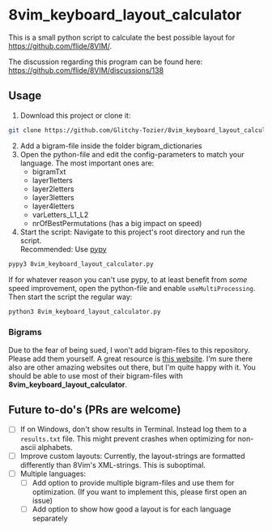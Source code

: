 # 8vim_keyboard_layout_calculator

This is a small python script to calculate the best possible layout for https://github.com/flide/8VIM/.

The discussion regarding this program can be found here: https://github.com/flide/8VIM/discussions/138

## Usage
1. Download this project or clone it:
```sh
git clone https://github.com/Glitchy-Tozier/8vim_keyboard_layout_calculator.git
```
2. Add a bigram-file inside the folder bigram_dictionaries
3. Open the python-file and edit the config-parameters to match your language. The most important ones are:
    - bigramTxt
    - layer1letters
    - layer2letters
    - layer3letters
    - layer4letters
    - varLetters_L1_L2
    - nrOfBestPermutations (has a big impact on speed)
4. Start the script:
Navigate to this project's root directory and run the script.  
Recommended: Use [pypy](https://www.pypy.org/)
```sh
pypy3 8vim_keyboard_layout_calculator.py
```
If for whatever reason you can't use pypy, to at least benefit from *some* speed improvement, open the python-file and enable `useMultiProcessing`. Then start the script the regular way:
```sh
python3 8vim_keyboard_layout_calculator.py
```

### Bigrams
Due to the fear of being sued, I won't add bigram-files to this repository. Please add them yourself. A great resource is [this website](http://practicalcryptography.com/cryptanalysis/letter-frequencies-various-languages/).
I'm sure there also are other amazing websites out there, but I'm quite happy with it. You should be able to use most of their bigram-files with **8vim_keyboard_layout_calculator**.

## Future to-do's (PRs are welcome)
- [ ] If on Windows, don't show results in Terminal. Instead log them to a `results.txt` file. This might prevent crashes when optimizing for non-ascii alphabets.
- [ ] Improve custom layouts: Currently, the layout-strings are formatted differently than 8Vim's XML-strings. This is suboptimal.
- [ ] Multiple languages:
    - [ ] Add option to provide multiple bigram-files and use them for optimization. (If you want to implement this, please first open an issue)
    - [ ] Add option to show how good a layout is for each language separately
